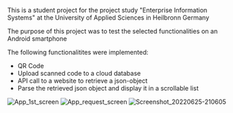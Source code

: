 This is a student project for the project study "Enterprise Information Systems" at the University of Applied Sciences in Heilbronn Germany

The purpose of this project was to test the selected functionalities on an Android smartphone

The following functionalitites were implemented:

- QR Code
- Upload scanned code to a cloud database
- API call to a website to retrieve a json-object
- Parse the retrieved json object and display it in a scrollable list


![App_1st_screen](https://user-images.githubusercontent.com/108173939/175787860-fb1b2717-277e-4f67-a65f-d465fafae952.png)
![App_request_screen](https://user-images.githubusercontent.com/108173939/175787863-de433c22-8ef3-4384-9c09-508fd943a8dc.png)
![Screenshot_20220625-210605](https://user-images.githubusercontent.com/108173939/175787867-f25bf1aa-c972-4027-bf97-8c7049c7fc78.jpg)
